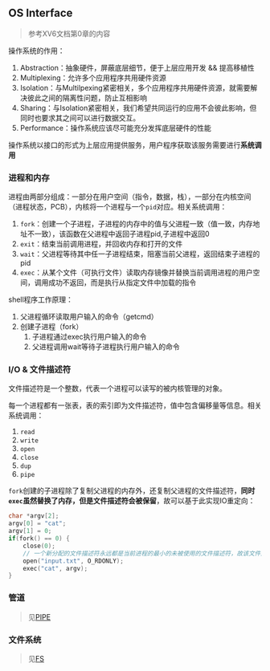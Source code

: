 ## OS Interface
> 参考XV6文档第0章的内容

操作系统的作用：
1. Abstraction：抽象硬件，屏蔽底层细节，便于上层应用开发 && 提高移植性
2. Multiplexing：允许多个应用程序共用硬件资源
3. Isolation：与Multilpexing紧密相关，多个应用程序共用硬件资源，就需要解决彼此之间的隔离性问题，防止互相影响
4. Sharing：与Isolation紧密相关，我们希望共同运行的应用不会彼此影响，但同时也要求其之间可以进行数据交互。
5. Performance：操作系统应该尽可能充分发挥底层硬件的性能

操作系统以接口的形式为上层应用提供服务，用户程序获取该服务需要进行**系统调用**

### 进程和内存

进程由两部分组成：一部分在用户空间（指令，数据，栈），一部分在内核空间（进程状态，PCB），内核将一个进程与一个`pid`对应。相关系统调用：

1. `fork`：创建一个子进程，子进程的内存中的值与父进程一致（值一致，内存地址不一致），该函数在父进程中返回子进程pid,子进程中返回0
2. `exit`：结束当前调用进程，并回收内存和打开的文件
3. `wait`：父进程等待其中任一子进程结束，阻塞当前父进程，返回结束子进程的pid
4. `exec`：从某个文件（可执行文件）读取内存镜像并替换当前调用进程的用户空间，调用成功不返回，而是执行从指定文件中加载的指令

shell程序工作原理：
1. 父进程循环读取用户输入的命令（getcmd）
2. 创建子进程（fork）
    1. 子进程通过exec执行用户输入的命令
    2. 父进程调用wait等待子进程执行用户输入的命令


### I/O & 文件描述符

文件描述符是一个整数，代表一个进程可以读写的被内核管理的对象。

每一个进程都有一张表，表的索引即为文件描述符，值中包含偏移量等信息。相关系统调用：

1. `read`
2. `write`
3. `open`
4. `close`
5. `dup`
6. `pipe`

`fork`创建的子进程除了复制父进程的内存外，还复制父进程的文件描述符，**同时`exec`虽然替换了内存，但是文件描述符会被保留**，故可以基于此实现IO重定向：

```c++
char *argv[2];
argv[0] = "cat";
argv[1] = 0;
if(fork() == 0) {
    close(0);
    // 一个新分配的文件描述符永远都是当前进程的最小的未被使用的文件描述符，故该文件对应fd为0
    open("input.txt", O_RDONLY); 
    exec("cat", argv);
}
```

### 管道
> 见[PIPE](./pipe.md)

### 文件系统
> 见[FS](./fs.md)


